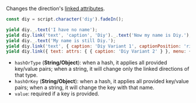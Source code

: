 Changes the direction's [linked attributes](#/stage/links).

```js
const diy = script.character('diy').fadeIn();

yield diy._.text('I have no name');
yield diy.link('text', 'caption', 'Diy')._.text('Now my name is Diy.');
yield diy._.text('My name is still Diy.');
yield diy.link('text', { caption: 'Diy Variant 1', captionPosition: 'right' })._.text('Now my name is Diy Variant 1 and it appears to the right.');
yield diy.link({ text: attrs: { { caption: 'Diy Variant 2' } }, menu: { attrs: { classNames: 'diys-menu-class' } } })._.text('And now it is Diy Variant 2.')._.menu(['A', 'B', 'C']);
```

* `hashOrType` (**String/Object**): when a hash, it applies all provided key/value pairs; when a string, it will change only the linked directions of that type.
* `hashOrKey` (**String/Object**): when a hash, it applies all provided key/value pairs; when a string, it will change the key with that name.
* `value`: required if a key is provided.
